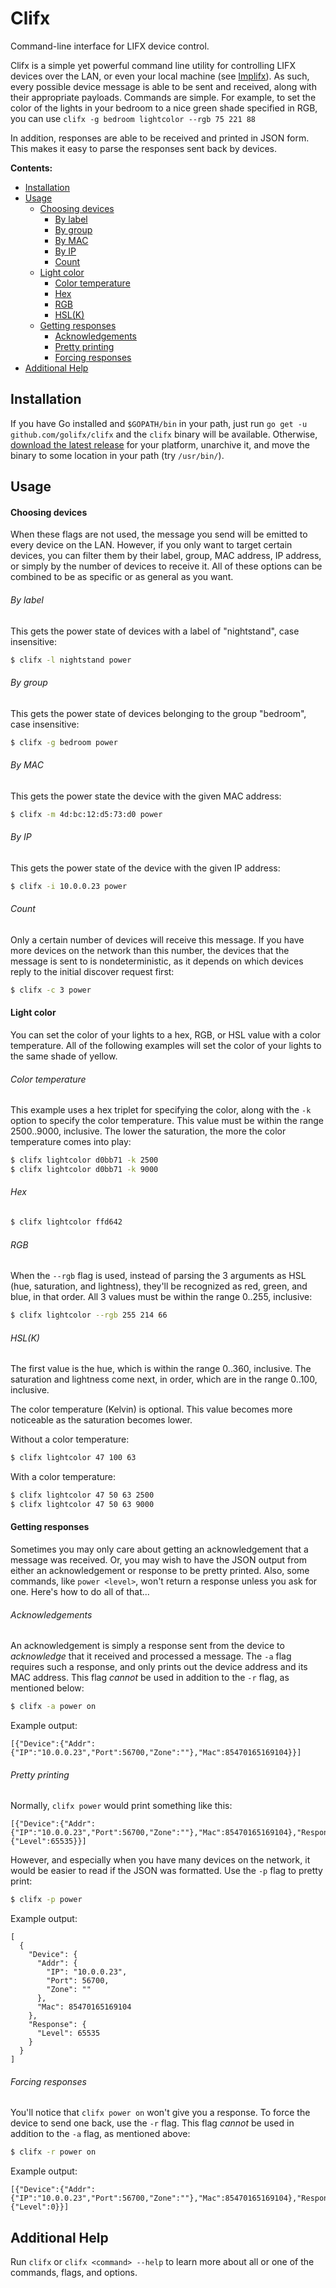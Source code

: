 # Clifx
Command-line interface for LIFX device control.

Clifx is a simple yet powerful command line utility for controlling LIFX devices over the LAN, or even your local machine (see [Implifx](https://github.com/golifx/implifx)). As such, every possible device message is able to be sent and received, along with their appropriate payloads. Commands are simple. For example, to set the color of the lights in your bedroom to a nice green shade specified in RGB, you can use `clifx -g bedroom lightcolor --rgb 75 221 88`

In addition, responses are able to be received and printed in JSON form. This makes it easy to parse the responses sent back by devices.

**Contents:**
- [Installation](#installation)
- [Usage](#usage)
  - [Choosing devices](#choosing-devices)
    - [By label](#by-label)
    - [By group](#by-group)
    - [By MAC](#by-mac)
    - [By IP](#by-ip)
    - [Count](#count)
  - [Light color](#light-color)
    - [Color temperature](#color-temperature)
    - [Hex](#hex)
    - [RGB](#rgb)
    - [HSL(K)](#hslk)
  - [Getting responses](#getting-responses)
    - [Acknowledgements](#acknowledgements)
    - [Pretty printing](#pretty-printing)
    - [Forcing responses](#forcing-responses)
- [Additional Help](#additional-help)

## Installation
If you have Go installed and `$GOPATH/bin` in your path, just run `go get -u github.com/golifx/clifx` and the `clifx` binary will be available. Otherwise, [download the latest release](https://github.com/bionicrm/clifx/releases) for your platform, unarchive it, and move the binary to some location in your path (try `/usr/bin/`).

## Usage
#### Choosing devices
When these flags are not used, the message you send will be emitted to every device on the LAN. However, if you only want to target certain devices, you can filter them by their label, group, MAC address, IP address, or simply by the number of devices to receive it. All of these options can be combined to be as specific or as general as you want.

###### By label
This gets the power state of devices with a label of "nightstand", case insensitive:

```bash
$ clifx -l nightstand power
```

###### By group
This gets the power state of devices belonging to the group "bedroom", case insensitive:

```bash
$ clifx -g bedroom power
```

###### By MAC
This gets the power state the device with the given MAC address:

```bash
$ clifx -m 4d:bc:12:d5:73:d0 power
```

###### By IP
This gets the power state of the device with the given IP address:

```bash
$ clifx -i 10.0.0.23 power
```

###### Count
Only a certain number of devices will receive this message. If you have more devices on the network than this number, the devices that the message is sent to is nondeterministic, as it depends on which devices reply to the initial discover request first:

```bash
$ clifx -c 3 power
```

#### Light color
You can set the color of your lights to a hex, RGB, or HSL value with a color temperature. All of the following examples will set the color of your lights to the same shade of yellow.

###### Color temperature
This example uses a hex triplet for specifying the color, along with the `-k` option to specify the color temperature. This value must be within the range 2500..9000, inclusive. The lower the saturation, the more the color temperature comes into play:

```bash
$ clifx lightcolor d0bb71 -k 2500
$ clifx lightcolor d0bb71 -k 9000
```

###### Hex
```bash
$ clifx lightcolor ffd642
```

###### RGB
When the `--rgb` flag is used, instead of parsing the 3 arguments as HSL (hue, saturation, and lightness), they'll be recognized as red, green, and blue, in that order. All 3 values must be within the range 0..255, inclusive:

```bash
$ clifx lightcolor --rgb 255 214 66
```

###### HSL(K)
The first value is the hue, which is within the range 0..360, inclusive. The saturation and lightness come next, in order, which are in the range 0..100, inclusive.

The color temperature (Kelvin) is optional. This value becomes more noticeable as the saturation becomes lower.

Without a color temperature:

```bash
$ clifx lightcolor 47 100 63
```

With a color temperature:

```bash
$ clifx lightcolor 47 50 63 2500
$ clifx lightcolor 47 50 63 9000
```

#### Getting responses
Sometimes you may only care about getting an acknowledgement that a message was received. Or, you may wish to have the JSON output from either an acknowledgement or response to be pretty printed. Also, some commands, like `power <level>`, won't return a response unless you ask for one. Here's how to do all of that...

###### Acknowledgements
An acknowledgement is simply a response sent from the device to *acknowledge* that it received and processed a message. The `-a` flag requires such a response, and only prints out the device address and its MAC address. This flag *cannot* be used in addition to the `-r` flag, as mentioned below:

```bash
$ clifx -a power on
```

Example output:
```
[{"Device":{"Addr":{"IP":"10.0.0.23","Port":56700,"Zone":""},"Mac":85470165169104}}]
```

###### Pretty printing
Normally, `clifx power` would print something like this:
```
[{"Device":{"Addr":{"IP":"10.0.0.23","Port":56700,"Zone":""},"Mac":85470165169104},"Response":{"Level":65535}}]
```

However, and especially when you have many devices on the network, it would be easier to read if the JSON was formatted. Use the `-p` flag to pretty print:

```bash
$ clifx -p power
```

Example output:
```
[
  {
    "Device": {
      "Addr": {
        "IP": "10.0.0.23",
        "Port": 56700,
        "Zone": ""
      },
      "Mac": 85470165169104
    },
    "Response": {
      "Level": 65535
    }
  }
]

```

###### Forcing responses
You'll notice that `clifx power on` won't give you a response. To force the device to send one back, use the `-r` flag. This flag *cannot* be used in addition to the `-a` flag, as mentioned above:

```bash
$ clifx -r power on
```

Example output:
```
[{"Device":{"Addr":{"IP":"10.0.0.23","Port":56700,"Zone":""},"Mac":85470165169104},"Response":{"Level":0}}]
```

## Additional Help
Run `clifx` or `clifx <command> --help` to learn more about all or one of the commands, flags, and options.
